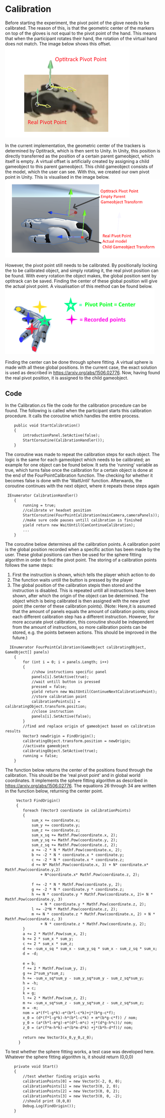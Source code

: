 # Calibration
Before starting the experiment, the pivot point of the glove needs to be calibrated. The reason of this, is that the geometric center of the markers on top of the gloves is not equal to the pivot point of the hand. This means that when the participant rotates their hand, the rotation of the virtual hand does not match. The image below shows this offset.
![plot](pivot_img.png)

In the current implementation, the geometric center of the trackers is determined by Optitrack, which is then sent to Unity. In Unity, this position is directly transferred as the position of a certain parent gameobject, which itself is empty. A virtual offset is artificially created by assigning a child gameobject to this parent gameobject. This child gameobject consists of the model, which the user can see. With this, we created our own pivot point in Unity. This is visualised in the image below.
![plot](unity_pivot.png)

However, the pivot point still needs to be calibrated. By positionally locking the to be calibrated object, and simply rotating it, the real pivot position can be found. With every rotation the object makes, the global position sent by optitrack can be saved. Finding the center of these global position will give the actual pivot point. A visualisation of this method can be found below.
![plot](cal_rotation.png)

Finding the center can be done through sphere fitting. A virtual sphere is made with all these global positions. In the current case, the exact solution is used as described in https://arxiv.org/abs/1506.02776. Now, having found the real pivot position, it is assigned to the child gameobject. 
## Code
In the Calibration.cs file the code for the calibration procedure can be found.
The following is called when the participant starts this calibration procedure. It calls the coroutine which handles the entire process.
```
    public void StartCalibration()
    {
        introductionPanel.SetActive(false);
        StartCoroutine(CalibrationHandler());
    }
```
The coroutine was made to repeat the calibration steps for each object. The logic is the same for each gameobject which needs to be calibrated; an example for one object can be found below. It sets the 'running' variable as true, which turns false once the calibration for a certain object is done at the end of the FourPointCalibration function. The checking for whether it becomes false is done with the 'WaitUntil' function. Afterwards, the coroutine continues with the next object, where it repeats these steps again
```
 IEnumerator CalibrationHandler()
    {
        running = true;
        //calibrate vr headset position
        StartCoroutine(FourPointCalibration(mainCamera,cameraPanels));
        //make sure code pauses untill calibration is finished
        yield return new WaitUntil(CanContinueCalibration);
        ...
    }
```
The coroutine below determines all the calibration points. A calibration point is the global position recorded when a specific action has been made by the user. These global positions can then be used for the sphere fitting algorithm in order to find the pivot point. The storing of a calibration points follows the same steps: 
1. First the instruction is shown, which tells the player which action to do
2. The function waits untill the button is pressed by the player
3. The global position of the calibration stepis then stored and the instruction is disabled. This is repeated untill all instructions have been shown, after which the origin of the object can be determined. The object which is being calibrated is then assigned with the new pivot point (the center of these calibration points).
(Note: Here,it is assumed that the amount of panels equals the amount of calibration points; since each different calibration step has a different instruction. However, for more accurate pivot calibration, this coroutine should be independent from the amount of instructions, so more calibration points can be stored, e.g. the points between actions. This should be improved in the future.)
```
  IEnumerator FourPointCalibration(GameObject calibratingObject, GameObject[] panels)
    {
        for (int i = 0; i < panels.Length; i++)
        {
            //show instructions specific panel
            panels[i].SetActive(true);
            //wait untill button is pressed
            pressed = false;
            yield return new WaitUntil(ContinueNextCalibrationPoint);
            //store calibration point
            calibrationPoints[i] = calibratingObject.transform.position;
            //close instruction
            panels[i].SetActive(false);
        }
        //find and replace origin of gameobject based on calibration results
        Vector3 newOrigin = FindOrigin();
        calibratingObject.transform.position = newOrigin;
        //activate gameobject
        calibratingObject.SetActive(true);
        running = false;
    }
```
The function below returns the center of the positions found through the calibration. This should be the 'real pivot point' and in global world coordinates. It implements the sphere fitting algorithm as described in https://arxiv.org/abs/1506.02776. The equations 26 through 34 are written in the function below, returning the center point.
```
     Vector3 FindOrigin()
     {
        foreach (Vector3 coordinate in calibrationPoints)
        {
            sum_x += coordinate.x;
            sum_y += coordinate.y;
            sum_z += coordinate.z;
            sum_x_sq += Mathf.Pow(coordinate.x, 2);
            sum_y_sq += Mathf.Pow(coordinate.y, 2);
            sum_z_sq += Mathf.Pow(coordinate.z, 2);
            a += -2 * N * Mathf.Pow(coordinate.x, 2);
            b += -2 * N * coordinate.x * coordinate.y;
            c += -2 * N * coordinate.x * coordinate.z;
            d += N* Mathf.Pow(coordinate.x, 3) + N* coordinate.x* Mathf.Pow(coordinate.y,2)
                + N*coordinate.x* Mathf.Pow(coordinate.z, 2);
            
            f += -2 * N * Mathf.Pow(coordinate.y, 2);
            g += -2 * N * coordinate.y * coordinate.z;
            h += N * coordinate.y * Mathf.Pow(coordinate.x, 2)+ N * Mathf.Pow(coordinate.y, 3) 
                + N * coordinate.y * Mathf.Pow(coordinate.z, 2);
            l += -2*N * Mathf.Pow(coordinate.z, 2);
            m += N * coordinate.z * Mathf.Pow(coordinate.x, 2) + N * Mathf.Pow(coordinate.z, 3)
                + N * coordinate.z * Mathf.Pow(coordinate.y, 2);
        }
        a += 2 * Mathf.Pow(sum_x, 2);
        b += 2 * sum_x * sum_y;
        c += 2 * sum_x * sum_z;
        d += -sum_x_sq * sum_x - sum_y_sq * sum_x - sum_z_sq * sum_x;
        d = -d;
       
        e = b;
        f += 2 * Mathf.Pow(sum_y, 2);
        g += 2*sum_y*sum_z;
        h += -sum_x_sq*sum_y - sum_y_sq*sum_y - sum_z_sq*sum_y;
        h = -h;
        j = c;
        k = g;
        l += 2 * Mathf.Pow(sum_z, 2);
        m += -sum_x_sq*sum_z - sum_y_sq*sum_z - sum_z_sq*sum_z;
        m = -m;
        nom = a*(f*l-g*k)-e*(b*l-c*k)+j*(b*g-c*f);
        x_0 = (d*(f*l-g*k)-h*(b*l-c*k) + m*(b*g-c*f)) / nom;
        y_0 = (a*(h*l-m*g)-e*(d*l-m*c) +j*(d*g-h*c))/ nom;
        z_0 = (a*(f*m-h*k)-e*(b*m-d*k) +j*(b*h-d*f))/ nom;
        
        return new Vector3(x_0,y_0,z_0);
      }
```
To test whether the sphere fitting works, a test case was developed here. Whatever the sphere fitting algorithm is, it should return (0,0,0)
```
    private void Start()
    {
        //test whether finding origin works
        calibrationPoints[0] = new Vector3(-2, 0, 0);
        calibrationPoints[1] = new Vector3(0, 2, 0);
        calibrationPoints[2] = new Vector3(0, 0, 2);
        calibrationPoints[3] = new Vector3(0, 0, -2);
        //should print (0,0,0)
        Debug.Log(FindOrigin());
    }
```
